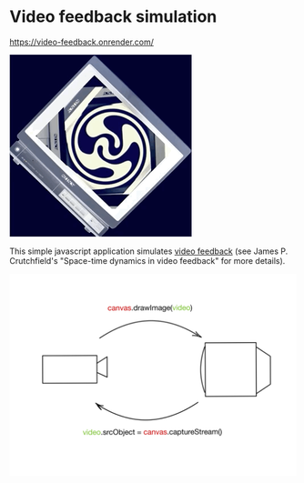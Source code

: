 # Video feedback simulation

https://video-feedback.onrender.com/

![example 1](https://github.com/laserchicken/video_feedback/raw/master/doc/example1.gif)

This simple javascript application simulates [video feedback](https://en.wikipedia.org/wiki/Video_feedback) (see James P. Crutchfield's "Space-time dynamics in video feedback" for more details).

![diagram](https://github.com/laserchicken/video_feedback/raw/master/doc/diagram.jpg)
